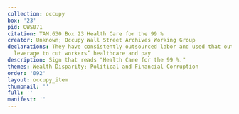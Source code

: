 ```yaml
---
collection: occupy
box: '23'
pid: OWS071
citation: TAM.630 Box 23 Health Care for the 99 %
creator: Unknown; Occupy Wall Street Archives Working Group
declarations: They have consistently outsourced labor and used that outsourcing as
  leverage to cut workers’ healthcare and pay
description: Sign that reads "Health Care for the 99 %."
themes: Wealth Disparity; Political and Financial Corruption
order: '092'
layout: occupy_item
thumbnail: ''
full: ''
manifest: ''
---
```


